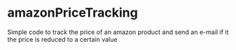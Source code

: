 # amazonPriceTracking
Simple code to track the price of an amazon product and send an e-mail if it the price is reduced to a certain value
